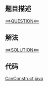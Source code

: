 ## 题目描述

[==>QUESTION<==](https://leetcode-cn.com/problems/ransom-note/)

## 解法

[==>SOLUTION<==](https://leetcode-cn.com/problems/ransom-note/solution/shu-jin-xin-by-leetcode-solution-ji8a/)

## 代码

[CanConstruct.java](https://github.com/Marshal7cc/leetcode-java/blob/master/src/hashtable/CanConstruct.java)


